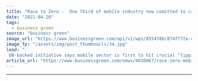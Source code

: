 ```yaml
---
title: "Race to Zero -  One third of mobile industry now comitted to credible 2050 net zero goals"
date: "2021-04-20"
tags: 
  - business green
source: "business green"
image_url: "https://www.businessgreen.com/api/v1/wps/8554786/874ff72a-c583-449e-9592-6e34fa9219c0/12/mobile-phone-cell-tower-2021-1-185x114.jpg"
image_fp: "/assets/img/post_thumbnails/34.jpg"
lead: "
 UN-backed initiative says mobile sector is first to hit crucial ‘tipping point’ that is expected to catalyse industry-wide systems change    ..."
article_url: "https://www.businessgreen.com/news/4030067/race-zero-mobile-industry-comitted-credible-2050-net-zero-goals"
---
```


---
